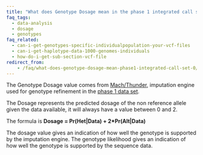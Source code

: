 ```yaml
---
title: "What does Genotype Dosage mean in the phase 1 integrated call set?"
faq_tags:
  - data-analysis
  - dosage
  - genotypes
faq_related:
  - can-i-get-genotypes-specific-individualpopulation-your-vcf-files
  - can-i-get-haplotype-data-1000-genomes-individuals
  - how-do-i-get-sub-section-vcf-file
redirect_from:
    - /faq/what-does-genotype-dosage-mean-phase1-integrated-call-set-0/
---
```

                    
The Genotype Dosage value comes from [Mach/Thunder](http://genome.sph.umich.edu/wiki/UMAKE), imputation engine used for genotype refinement in the [phase 1 data set](http://ftp.1000genomes.ebi.ac.uk/vol1/ftp/phase1/analysis_results/integrated_call_sets/). 

The Dosage represents the predicted dosage of the non reference allele given the data available, it will always have a value between 0 and 2.

The formula is **Dosage = Pr(Het\|Data) + 2*Pr(Alt\|Data)**

The dosage value gives an indication of how well the genotype is supported by the imputation engine. The genotype likelihood gives an indication of how well the genotype is supported by the sequence data.
